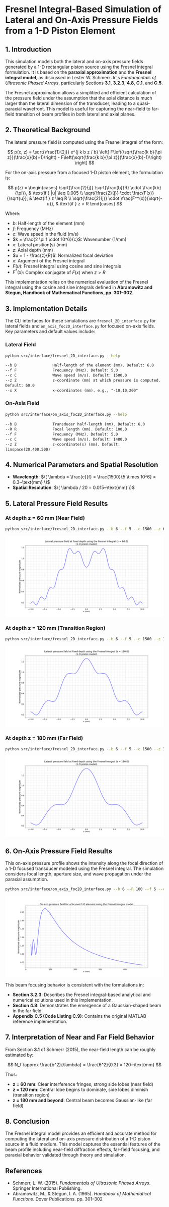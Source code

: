 # **Fresnel Integral-Based Simulation of Lateral and On-Axis Pressure Fields from a 1-D Piston Element**

## 1. Introduction

This simulation models both the lateral and on-axis pressure fields generated by a 1-D rectangular piston source using the Fresnel integral formulation. It is based on the **paraxial approximation** and the **Fresnel integral model**, as discussed in Lester W. Schmerr Jr.'s *Fundamentals of Ultrasonic Phased Arrays*, particularly Sections **3.1**, **3.2.3**, **4.8**, **C.1**, and **C.5**.

The Fresnel approximation allows a simplified and efficient calculation of the pressure field under the assumption that the axial distance is much larger than the lateral dimension of the transducer, leading to a quasi-paraxial wavefront. This model is useful for capturing the near-field to far-field transition of beam profiles in both lateral and axial planes.

## 2. Theoretical Background

The lateral pressure field is computed using the Fresnel integral of the form:

$$
p(x, z) = \sqrt{\frac{1}{2j}} e^{j k b z / b} \left[ F\left(\sqrt{\frac{k b}{\pi z}}(\frac{x}{b}+1)\right) - F\left(\sqrt{\frac{k b}{\pi z}}(\frac{x}{b}-1)\right) \right]
$$

For the on-axis pressure from a focused 1-D piston element, the formulation is:

$$
p(z) =
\begin{cases}
\sqrt{\frac{2}{j}} \sqrt{\frac{b}{R} \cdot \frac{kb}{\pi}}, & \text{if } |u| \leq 0.005 \\
\sqrt{\frac{2}{j}} \cdot \frac{F(x)}{\sqrt{u}}, & \text{if } z \leq R \\
\sqrt{\frac{2}{j}} \cdot \frac{F^*(x)}{\sqrt{-u}}, & \text{if } z > R
\end{cases}
$$

Where:

- $b$: Half-length of the element (mm)
- $f$: Frequency (MHz)
- $c$: Wave speed in the fluid (m/s)
- $k = \frac{2 \pi f \cdot 10^6}{c}$: Wavenumber (1/mm)
- $x$: Lateral position(s) (mm)
- $z$: Axial depth (mm)
- $u = 1 - \frac{z}{R}$: Normalized focal deviation
- $x$: Argument of the Fresnel integral
- $F(u)$: Fresnel integral using cosine and sine integrals
- $F^*(x)$: Complex conjugate of $F(x)$ when $z > R$

This implementation relies on the numerical evaluation of the Fresnel integral using the cosine and sine integrals defined in **Abramowitz and Stegun, Handbook of Mathematical Functions, pp. 301–302**.

## 3. Implementation Details

The CLI interfaces for these simulations are `fresnel_2D_interface.py` for lateral fields and `on_axis_foc2D_interface.py` for focused on-axis fields. Key parameters and default values include:

### Lateral Field

```sh
python src/interface/fresnel_2D_interface.py --help
```

```
--b B                Half-length of the element (mm). Default: 6.0
--f F                Frequency (MHz). Default: 5.0
--c C                Wave speed (m/s). Default: 1500.0
--z Z                z-coordinate (mm) at which pressure is computed. Default: 60.0
--x X                x-coordinates (mm). e.g., "-10,10,200"
```

### On-Axis Field

```sh
python src/interface/on_axis_foc2D_interface.py --help
```

```
--b B                Transducer half-length (mm). Default: 6.0
--R R                Focal length (mm). Default: 100.0
--f F                Frequency (MHz). Default: 5.0
--c C                Wave speed (m/s). Default: 1480.0
--z Z                z-coordinate(s) (mm). Default: linspace(20,400,500)
```

## 4. Numerical Parameters and Spatial Resolution

- **Wavelength**: $\( \lambda = \frac{c}{f} = \frac{1500}{5 \times 10^6} = 0.3~\text{mm} \)$
- **Spatial Resolution**: $\( \lambda / 20 = 0.015~\text{mm} \)$

## 5. Lateral Pressure Field Results

### **At depth z = 60 mm (Near Field)**

```sh
python src/interface/fresnel_2D_interface.py --b 6 --f 5 --c 1500 --z 60.0 --x="-10,10,1401"
```

![Lateral Pressure Field z=60](../../examples/figures/Lateral_pressure_field_Fresnel_integral_z60.png)

### **At depth z = 120 mm (Transition Region)**

```sh
python src/interface/fresnel_2D_interface.py --b 6 --f 5 --c 1500 --z 120 --x="-10,10,1401"
```

![Lateral Pressure Field z=120](../../examples/figures/Lateral_pressure_field_Fresnel_integral_z120.png)

### **At depth z = 180 mm (Far Field)**

```sh
python src/interface/fresnel_2D_interface.py --b 6 --f 5 --c 1500 --z 180 --x="-10,10,1401"
```

![Lateral Pressure Field z=180](../../examples/figures/Lateral_pressure_field_Fresnel_integral_z180.png)

## 6. On-Axis Pressure Field Results

This on-axis pressure profile shows the intensity along the focal direction of a 1-D focused transducer modeled using the Fresnel integral. The simulation considers focal length, aperture size, and wave propagation under the paraxial assumption.

```sh
python src/interface/on_axis_foc2D_interface.py --b 6 --R 100 --f 5 --c 1500 --z "20,470,30000"
```

![On-axis Pressure Field](../../examples/figures/On-axis_pressure_field_Fresnel_integral_model.png)

This beam focusing behavior is consistent with the formulations in:

- **Section 3.2.3**: Describes the Fresnel integral-based analytical and numerical solutions used in this implementation.
- **Section 4.8**: Demonstrates the emergence of a Gaussian-shaped beam in the far field.
- **Appendix C.5 (Code Listing C.9)**: Contains the original MATLAB reference implementation.

## 7. Interpretation of Near and Far Field Behavior

From Section **3.1** of Schmerr (2015), the near-field length can be roughly estimated by:

$$
N_f \approx \frac{b^2}{\lambda} = \frac{6^2}{0.3} = 120~\text{mm}
$$

Thus:

- **z = 60 mm**: Clear interference fringes, strong side lobes (near field)
- **z = 120 mm**: Central lobe begins to dominate, side lobes diminish (transition region)
- **z = 180 mm and beyond**: Central beam becomes Gaussian-like (far field)

## 8. Conclusion

The Fresnel integral model provides an efficient and accurate method for computing the lateral and on-axis pressure distribution of a 1-D piston source in a fluid medium. This model captures the essential features of the beam profile including near-field diffraction effects, far-field focusing, and paraxial behavior validated through theory and simulation.

## References

- Schmerr, L. W. (2015). *Fundamentals of Ultrasonic Phased Arrays*. Springer International Publishing.
- Abramowitz, M., & Stegun, I. A. (1965). *Handbook of Mathematical Functions*. Dover Publications. pp. 301–302
